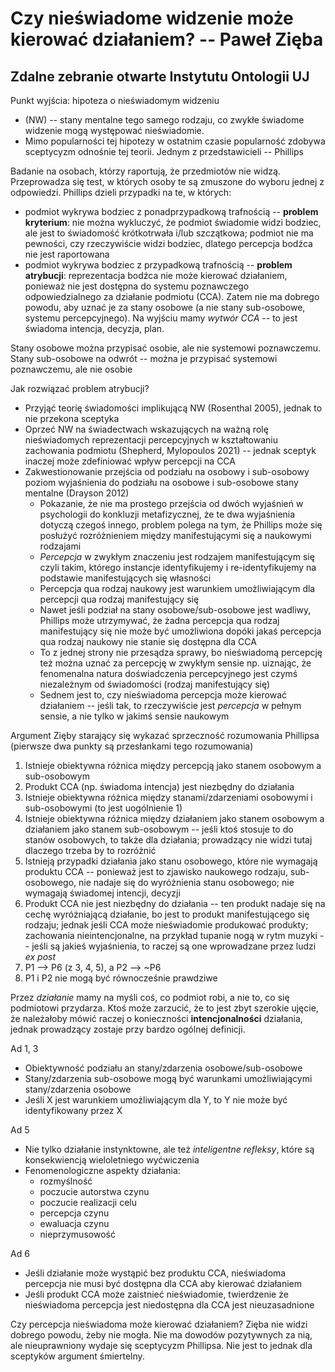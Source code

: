 # Czy nieświadome widzenie może kierować działaniem? -- Paweł Zięba

## Zdalne zebranie otwarte Instytutu Ontologii UJ

Punkt wyjścia: hipoteza o nieświadomym widzeniu

- (NW) -- stany mentalne tego samego rodzaju, co zwykłe świadome widzenie mogą 
występować nieświadomie.
- Mimo popularności tej hipotezy w ostatnim czasie popularność zdobywa 
sceptycyzm odnośnie tej teorii. Jednym z przedstawicieli -- Phillips

Badanie na osobach, którzy raportują, że przedmiotów nie widzą. Przeprowadza się 
test, w których osoby te są zmuszone do wyboru jednej z odpowiedzi. Phillips 
dzieli przypadki na te, w których:

- podmiot wykrywa bodziec z ponadprzypadkową trafnością -- **problem 
kryterium**: nie można wykluczyć, że podmiot świadomie widzi bodziec, ale jest 
to świadomość krótkotrwała i/lub szczątkowa; podmiot nie ma pewności, czy 
rzeczywiście widzi bodziec, dlatego percepcja bodźca nie jest raportowana
- podmiot wykrywa bodziec z przypadkową trafnością -- **problem atrybucji**: 
reprezentacja bodźca nie może kierować działaniem, ponieważ nie jest dostępna do 
systemu poznawczego odpowiedzialnego za działanie podmiotu (CCA). Zatem nie ma 
dobrego powodu, aby uznać je za stany osobowe (a nie stany sub-osobowe, systemu 
percepcyjnego). Na wyjściu mamy *wytwór CCA* -- to jest świadoma intencja, 
decyzja, plan.

Stany osobowe można przypisać osobie, ale nie systemowi poznawczemu. Stany 
sub-osobowe na odwrót -- można je przypisać systemowi poznawczemu, ale nie 
osobie

Jak rozwiązać problem atrybucji?

- Przyjąć teorię świadomości implikującą NW (Rosenthal 2005), jednak to nie 
przekona sceptyka
- Oprzeć NW na świadectwach wskazujących na ważną rolę nieświadomych 
reprezentacji percepcyjnych w kształtowaniu zachowania podmiotu (Shepherd, 
Mylopoulos 2021) -- jednak sceptyk inaczej może zdefiniować wpływ percepcji na 
CCA
- Zakwestionowanie przejścia od podziału na osobowy i sub-osobowy poziom 
wyjaśnienia do podziału na osobowe i sub-osobowe stany mentalne (Drayson 2012)
    - Pokazanie, że nie ma prostego przejścia od dwóch wyjaśnień w psychologii 
    do konkluzji metafizycznej, że te dwa wyjaśnienia dotyczą czegoś innego, 
    problem polega na tym, że Phillips może się posłużyć rozróżnieniem między 
    manifestującymi się a naukowymi rodzajami
    - *Percepcja* w zwykłym znaczeniu jest rodzajem manifestującym się czyli 
    takim, którego instancje identyfikujemy i re-identyfikujemy na podstawie 
    manifestujących się własności
    - Percepcja qua rodzaj naukowy jest warunkiem umożliwiającym dla percepcji 
    qua rodzaj manifestujący się
    - Nawet jeśli podział na stany osobowe/sub-osobowe jest wadliwy, Phillips 
    może utrzymywać, że żadna percepcja qua rodzaj manifestujący się nie może 
    być umożliwiona dopóki jakaś percepcja qua rodzaj naukowy nie stanie się 
    dostępna dla CCA
    - To z jednej strony nie przesądza sprawy, bo nieświadomą percepcję też 
    można uznać za percepcję w zwykłym sensie np. uiznając, że fenomenalna 
    natura doświadczenia percepcyjnego jest czymś niezależnym od świadomości 
    (rodzaj manifestujący się)
    - Sednem jest to, czy nieświadoma percepcja może kierować działaniem -- 
    jeśli tak, to rzeczywiście jest *percepcja* w pełnym sensie, a nie tylko 
    w jakimś sensie naukowym

Argument Zięby starający się wykazać sprzeczność rozumowania Phillipsa (pierwsze 
dwa punkty są przesłankami tego rozumowania)

1. Istnieje obiektywna różnica między percepcją jako stanem osobowym 
a sub-osobowym
2. Produkt CCA (np. świadoma intencja) jest niezbędny do działania
3. Istnieje obiektywna różnica między stanami/zdarzeniami osobowymi 
i sub-osobowymi (to jest uogólnienie 1)
4. Istnieje obiektywna różnica między działaniem jako stanem osobowym 
a działaniem jako stanem sub-osobowym -- jeśli ktoś stosuje to do stanów 
osobowych, to także dla działania; prowadzący nie widzi tutaj dlaczego trzeba by 
to rozróżnić
5. Istnieją przypadki działania jako stanu osobowego, które nie wymagają 
produktu CCA -- ponieważ jest to zjawisko naukowego rodzaju, sub-osobowego, nie 
nadaje się do wyróżnienia stanu osobowego; nie wymagają świadomej intencji, 
decyzji
6. Produkt CCA nie jest niezbędny do działania -- ten produkt nadaje się na 
cechę wyróżniającą działanie, bo jest to produkt manifestującego się rodzaju; 
jednak jeśli CCA może nieświadomie produkować produkty; zachowania 
nieintencjonalne, na przykład tupanie nogą w rytm muzyki -- jeśli są jakieś 
wyjaśnienia, to raczej są one wprowadzane przez ludzi *ex post*
7. P1 --> P6 (z 3, 4, 5), a P2 --> ~P6
8. P1 i P2 nie mogą być równocześnie prawdziwe

Przez *działanie* mamy na myśli coś, co podmiot robi, a nie to, co się 
podmiotowi przydarza. Ktoś może zarzucić, że to jest zbyt szerokie ujęcie, że 
należałoby mówić raczej o konieczności **intencjonalności** działania, jednak 
prowadzący zostaje przy bardzo ogólnej definicji.

Ad 1, 3

- Obiektywność podziału an stany/zdarzenia osobowe/sub-osobowe
- Stany/zdarzenia sub-osobowe mogą być warunkami umożliwiającymi stany/zdarzenia 
osobowe
- Jeśli X jest warunkiem umożliwiającym dla Y, to Y nie może być identyfikowany 
przez X

Ad 5

- Nie tylko działanie instynktowne, ale też *inteligentne refleksy*, które są 
konsekwiencją wieloletniego wyćwiczenia
- Fenomenologiczne aspekty działania:
    - rozmyślność
    - poczucie autorstwa czynu
    - poczucie realizacji celu
    - percepcja czynu
    - ewaluacja czynu
    - nieprzymusowość

Ad 6

- Jeśli działanie może wystąpić bez produktu CCA, nieświadoma percepcja nie musi 
być dostępna dla CCA aby kierować działaniem
- Jeśli produkt CCA może zaistnieć nieświadomie, twierdzenie że nieświadoma 
percepcja jest niedostępna dla CCA jest nieuzasadnione

Czy percepcja nieświadoma może kierować działaniem? Zięba nie widzi dobrego 
powodu, żeby nie mogła. Nie ma dowodów pozytywnych za nią, ale nieuprawniony 
wydaje się sceptycyzm Phillipsa. Nie jest to jednak dla sceptyków argument 
śmiertelny.


